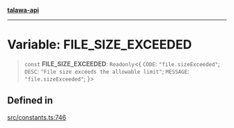 [**talawa-api**](../../README.md)

***

# Variable: FILE\_SIZE\_EXCEEDED

> `const` **FILE\_SIZE\_EXCEEDED**: `Readonly`\<\{ `CODE`: `"file.sizeExceeded"`; `DESC`: `"File size exceeds the allowable limit"`; `MESSAGE`: `"file.sizeExceeded"`; \}\>

## Defined in

[src/constants.ts:746](https://github.com/Suyash878/talawa-api/blob/e4413cec641a837926071678fed3c7f67234e31e/src/constants.ts#L746)
